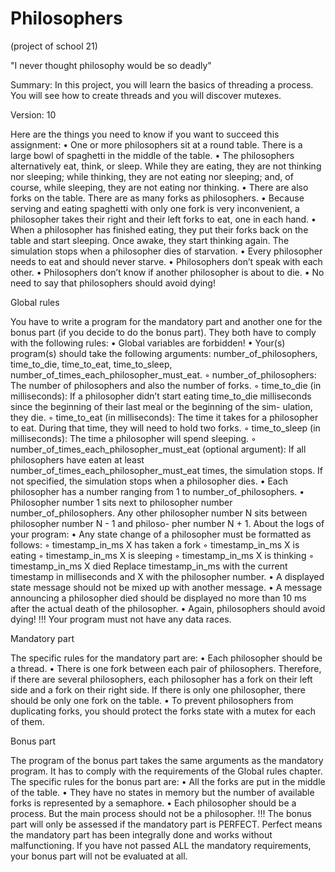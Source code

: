 # Philosophers
(project of school 21)

"I never thought philosophy would be so deadly"

Summary:
In this project, you will learn the basics of threading a process.
You will see how to create threads and you will discover mutexes. 

Version: 10

Here are the things you need to know if you want to succeed this assignment:
• One or more philosophers sit at a round table.
There is a large bowl of spaghetti in the middle of the table.
• The philosophers alternatively eat, think, or sleep.
While they are eating, they are not thinking nor sleeping; while thinking, they are not eating nor sleeping;
and, of course, while sleeping, they are not eating nor thinking.
• There are also forks on the table. There are as many forks as philosophers.
• Because serving and eating spaghetti with only one fork is very inconvenient, a philosopher takes their right and their left forks to eat, one in each hand.
• When a philosopher has finished eating, they put their forks back on the table and start sleeping. Once awake, they start thinking again. The simulation stops when a philosopher dies of starvation.
• Every philosopher needs to eat and should never starve.
• Philosophers don’t speak with each other.
• Philosophers don’t know if another philosopher is about to die.
• No need to say that philosophers should avoid dying!

Global rules

You have to write a program for the mandatory part and another one for the bonus part (if you decide to do the bonus part). They both have to comply with the following rules:
• Global variables are forbidden!
• Your(s) program(s) should take the following arguments: number_of_philosophers, time_to_die, time_to_eat, time_to_sleep, number_of_times_each_philosopher_must_eat.
◦ number_of_philosophers: The number of philosophers and also the number of forks.
◦ time_to_die (in milliseconds): If a philosopher didn’t start eating time_to_die milliseconds since the beginning of their last meal or the beginning of the sim- ulation, they die.
◦ time_to_eat (in milliseconds): The time it takes for a philosopher to eat. During that time, they will need to hold two forks.
◦ time_to_sleep (in milliseconds): The time a philosopher will spend sleeping.
◦ number_of_times_each_philosopher_must_eat (optional argument): If all philosophers have eaten at least number_of_times_each_philosopher_must_eat times, the simulation stops. If not specified, the simulation stops when a philosopher dies.
• Each philosopher has a number ranging from 1 to number_of_philosophers.
• Philosopher number 1 sits next to philosopher number number_of_philosophers. Any other philosopher number N sits between philosopher number N - 1 and philoso- pher number N + 1.
About the logs of your program:
• Any state change of a philosopher must be formatted as follows:
◦ timestamp_in_ms X has taken a fork 
◦ timestamp_in_ms X is eating
◦ timestamp_in_ms X is sleeping
◦ timestamp_in_ms X is thinking
◦ timestamp_in_ms X died
Replace timestamp_in_ms with the current timestamp in milliseconds and X with the philosopher number.
• A displayed state message should not be mixed up with another message.
• A message announcing a philosopher died should be displayed no more than 10 ms after the actual death of the philosopher.
• Again, philosophers should avoid dying!
!!! Your program must not have any data races.

Mandatory part

The specific rules for the mandatory part are:
• Each philosopher should be a thread.
• There is one fork between each pair of philosophers. Therefore, if there are several philosophers, each philosopher has a fork on their left side and a fork on their right side. If there is only one philosopher, there should be only one fork on the table.
• To prevent philosophers from duplicating forks, you should protect the forks state with a mutex for each of them.

Bonus part

The program of the bonus part takes the same arguments as the mandatory program. It has to comply with the requirements of the Global rules chapter.
The specific rules for the bonus part are:
• All the forks are put in the middle of the table.
• They have no states in memory but the number of available forks is represented by a semaphore.
• Each philosopher should be a process. But the main process should not be a philosopher.
!!! The bonus part will only be assessed if the mandatory part is PERFECT. Perfect means the mandatory part has been integrally done and works without malfunctioning. If you have not passed ALL the mandatory requirements, your bonus part will not be evaluated at all.
